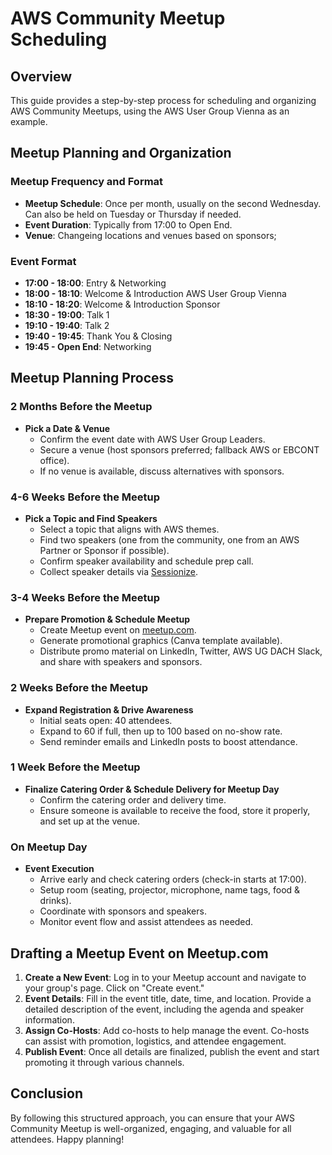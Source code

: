 # AWS Community Meetup Scheduling

## Overview
This guide provides a step-by-step process for scheduling and organizing AWS Community Meetups, using the AWS User Group Vienna as an example.

## Meetup Planning and Organization

### Meetup Frequency and Format
- **Meetup Schedule**: Once per month, usually on the second Wednesday. Can also be held on Tuesday or Thursday if needed.
- **Event Duration**: Typically from 17:00 to Open End.
- **Venue**: Changeing locations and venues based on sponsors;

### Event Format
- **17:00 - 18:00**: Entry & Networking
- **18:00 - 18:10**: Welcome & Introduction AWS User Group Vienna
- **18:10 - 18:20**: Welcome & Introduction Sponsor
- **18:30 - 19:00**: Talk 1
- **19:10 - 19:40**: Talk 2
- **19:40 - 19:45**: Thank You & Closing
- **19:45 - Open End**: Networking

## Meetup Planning Process

### 2 Months Before the Meetup
- **Pick a Date & Venue**
    - Confirm the event date with AWS User Group Leaders.
    - Secure a venue (host sponsors preferred; fallback AWS or EBCONT office).
    - If no venue is available, discuss alternatives with sponsors.

### 4-6 Weeks Before the Meetup
- **Pick a Topic and Find Speakers**
    - Select a topic that aligns with AWS themes.
    - Find two speakers (one from the community, one from an AWS Partner or Sponsor if possible).
    - Confirm speaker availability and schedule prep call.
    - Collect speaker details via [Sessionize](https://sessionize.com/aws-community-austria/).

### 3-4 Weeks Before the Meetup
- **Prepare Promotion & Schedule Meetup**
    - Create Meetup event on [meetup.com](https://www.meetup.com/amazon-web-services-aws-vienna/).
    - Generate promotional graphics (Canva template available).
    - Distribute promo material on LinkedIn, Twitter, AWS UG DACH Slack, and share with speakers and sponsors.

### 2 Weeks Before the Meetup
- **Expand Registration & Drive Awareness**
    - Initial seats open: 40 attendees.
    - Expand to 60 if full, then up to 100 based on no-show rate.
    - Send reminder emails and LinkedIn posts to boost attendance.

### 1 Week Before the Meetup
- **Finalize Catering Order & Schedule Delivery for Meetup Day**
    - Confirm the catering order and delivery time.
    - Ensure someone is available to receive the food, store it properly, and set up at the venue.

### On Meetup Day
- **Event Execution**
    - Arrive early and check catering orders (check-in starts at 17:00).
    - Setup room (seating, projector, microphone, name tags, food & drinks).
    - Coordinate with sponsors and speakers.
    - Monitor event flow and assist attendees as needed.

## Drafting a Meetup Event on Meetup.com
1. **Create a New Event**: Log in to your Meetup account and navigate to your group's page. Click on "Create event."
2. **Event Details**: Fill in the event title, date, time, and location. Provide a detailed description of the event, including the agenda and speaker information.
3. **Assign Co-Hosts**: Add co-hosts to help manage the event. Co-hosts can assist with promotion, logistics, and attendee engagement.
4. **Publish Event**: Once all details are finalized, publish the event and start promoting it through various channels.

## Conclusion
By following this structured approach, you can ensure that your AWS Community Meetup is well-organized, engaging, and valuable for all attendees. Happy planning!